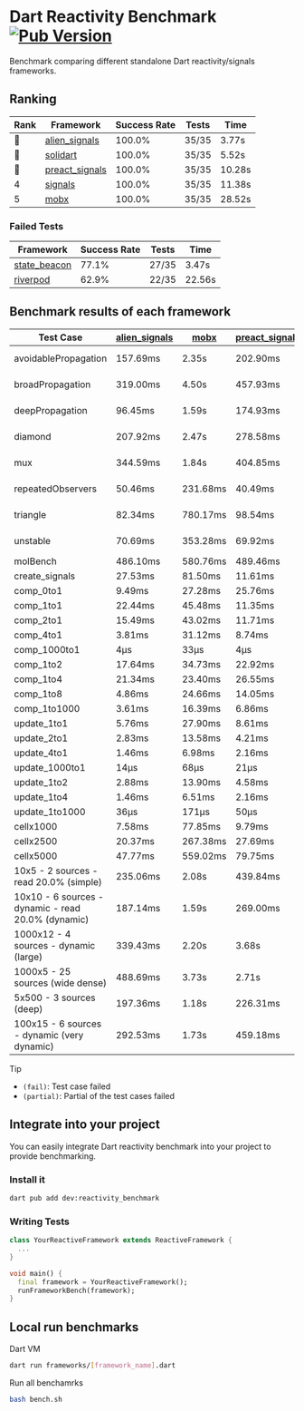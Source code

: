# Dart Reactivity Benchmark [![Pub Version](https://img.shields.io/pub/v/reactivity_benchmark)](https://pub.dev/packages/reactivity_benchmark)

Benchmark comparing different standalone Dart reactivity/signals frameworks.

## Ranking

<!-- ranking start -->
| Rank | Framework | Success Rate | Tests | Time |
|------|-----------|--------------|-------|------|
| 🥇 | [alien_signals](https://github.com/medz/alien-signals-dart) | 100.0% | 35/35 | 3.77s |
| 🥈 | [solidart](https://github.com/nank1ro/solidart) | 100.0% | 35/35 | 5.52s |
| 🥉 | [preact_signals](https://pub.dev/packages/preact_signals) | 100.0% | 35/35 | 10.28s |
| 4 | [signals](https://github.com/rodydavis/signals.dart) | 100.0% | 35/35 | 11.38s |
| 5 | [mobx](https://github.com/mobxjs/mobx.dart) | 100.0% | 35/35 | 28.52s |

<!-- ranking end -->

### **Failed Tests**

<!-- fail start -->
| Framework | Success Rate | Tests | Time |
|-----------|--------------|-------|------|
| [state_beacon](https://github.com/jinyus/dart_beacon) | 77.1% | 27/35 | 3.47s |
| [riverpod](https://github.com/rrousselGit/riverpod) | 62.9% | 22/35 | 22.56s |

<!-- fail end -->

## Benchmark results of each framework

<!-- test-case start -->
| Test Case | [alien_signals](https://github.com/medz/alien-signals-dart) | [mobx](https://github.com/mobxjs/mobx.dart) | [preact_signals](https://pub.dev/packages/preact_signals) | [riverpod](https://github.com/rrousselGit/riverpod) | [signals](https://github.com/rodydavis/signals.dart) | [solidart](https://github.com/nank1ro/solidart) | [state_beacon](https://github.com/jinyus/dart_beacon) |
|---|---|---|---|---|---|---|---|
| avoidablePropagation | 157.69ms | 2.35s | 202.90ms | 1.41s | 207.22ms | 291.69ms | 148.73ms (fail) |
| broadPropagation | 319.00ms | 4.50s | 457.93ms | 81.70ms (fail) | 450.81ms | 521.93ms | 6.18ms (fail) |
| deepPropagation | 96.45ms | 1.59s | 174.93ms | 1.91s (fail) | 168.15ms | 171.66ms | 146.68ms (fail) |
| diamond | 207.92ms | 2.47s | 278.58ms | 2.59s (fail) | 279.49ms | 354.81ms | 187.56ms (fail) |
| mux | 344.59ms | 1.84s | 404.85ms | 554.24ms (fail) | 409.72ms | 447.25ms | 193.36ms (fail) |
| repeatedObservers | 50.46ms | 231.68ms | 40.49ms | 389.86ms (fail) | 44.63ms | 87.42ms | 52.72ms (fail) |
| triangle | 82.34ms | 780.17ms | 98.54ms | 932.63ms (fail) | 101.84ms | 116.52ms | 76.70ms (fail) |
| unstable | 70.69ms | 353.28ms | 69.92ms | 617.41ms (fail) | 79.75ms | 103.43ms | 337.38ms (fail) |
| molBench | 486.10ms | 580.76ms | 489.46ms | 11.39ms | 485.49ms | 501.31ms | 1.13ms |
| create_signals | 27.53ms | 81.50ms | 11.61ms | 24.42ms | 26.96ms | 65.24ms | 65.26ms |
| comp_0to1 | 9.49ms | 27.28ms | 25.76ms | 13.75ms | 11.63ms | 41.27ms | 62.61ms |
| comp_1to1 | 22.44ms | 45.48ms | 11.35ms | 20.39ms | 28.76ms | 34.76ms | 63.04ms |
| comp_2to1 | 15.49ms | 43.02ms | 11.71ms | 24.22ms | 19.94ms | 25.06ms | 43.17ms |
| comp_4to1 | 3.81ms | 31.12ms | 8.74ms | 5.30ms | 6.55ms | 18.05ms | 16.50ms |
| comp_1000to1 | 4μs | 33μs | 4μs | 3μs | 8μs | 30μs | 42μs |
| comp_1to2 | 17.64ms | 34.73ms | 22.92ms | 12.97ms | 14.95ms | 31.86ms | 45.15ms |
| comp_1to4 | 21.34ms | 23.40ms | 26.55ms | 24.46ms | 7.17ms | 31.50ms | 43.74ms |
| comp_1to8 | 4.86ms | 24.66ms | 14.05ms | 4.80ms | 6.54ms | 17.80ms | 42.60ms |
| comp_1to1000 | 3.61ms | 16.39ms | 6.86ms | 4.24ms | 4.11ms | 16.12ms | 38.60ms |
| update_1to1 | 5.76ms | 27.90ms | 8.61ms | 86.79ms | 8.87ms | 15.58ms | 5.64ms |
| update_2to1 | 2.83ms | 13.58ms | 4.21ms | 44.89ms | 4.49ms | 7.73ms | 2.86ms |
| update_4to1 | 1.46ms | 6.98ms | 2.16ms | 21.77ms | 2.23ms | 3.85ms | 1.48ms |
| update_1000to1 | 14μs | 68μs | 21μs | 238μs | 22μs | 38μs | 14μs |
| update_1to2 | 2.88ms | 13.90ms | 4.58ms | 42.88ms | 4.48ms | 7.70ms | 2.88ms |
| update_1to4 | 1.46ms | 6.51ms | 2.16ms | 20.61ms | 2.23ms | 3.84ms | 1.48ms |
| update_1to1000 | 36μs | 171μs | 50μs | 113μs | 42μs | 174μs | 384μs |
| cellx1000 | 7.58ms | 77.85ms | 9.79ms | N/A | 9.66ms | 14.70ms | 6.08ms |
| cellx2500 | 20.37ms | 267.38ms | 27.69ms | N/A | 32.12ms | 40.79ms | 32.75ms |
| cellx5000 | 47.77ms | 559.02ms | 79.75ms | N/A | 65.91ms | 93.37ms | 68.01ms |
| 10x5 - 2 sources - read 20.0% (simple) | 235.06ms | 2.08s | 439.84ms | 2.28s | 518.44ms | 367.92ms | 263.37ms |
| 10x10 - 6 sources - dynamic - read 20.0% (dynamic) | 187.14ms | 1.59s | 269.00ms | 1.49s (partial) | 282.53ms | 246.43ms | 198.14ms |
| 1000x12 - 4 sources - dynamic (large) | 339.43ms | 2.20s | 3.68s | 2.50s (partial) | 3.79s | 466.41ms | 349.10ms |
| 1000x5 - 25 sources (wide dense) | 488.69ms | 3.73s | 2.71s | 4.23s | 3.59s | 724.02ms | 500.31ms |
| 5x500 - 3 sources (deep) | 197.36ms | 1.18s | 226.31ms | 1.47s | 225.48ms | 269.42ms | 203.84ms |
| 100x15 - 6 sources - dynamic (very dynamic) | 292.53ms | 1.73s | 459.18ms | 1.74s (partial) | 488.03ms | 382.12ms | 260.08ms |

<!-- test-case end -->

> [!TIP]
> - `(fail)`: Test case failed
> - `(partial)`: Partial of the test cases failed

## Integrate into your project

You can easily integrate Dart reactivity benchmark into your project to provide benchmarking.

### Install it

```bash
dart pub add dev:reactivity_benchmark
```

### Writing Tests

```dart
class YourReactiveFramework extends ReactiveFramework {
  ...
}

void main() {
  final framework = YourReactiveFramework();
  runFrameworkBench(framework);
}
```

## Local run benchmarks

Dart VM
```bash
dart run frameworks/[framework_name].dart
```

Run all benchamrks
```bash
bash bench.sh
```
